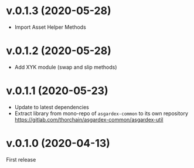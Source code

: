 # v.0.1.3 (2020-05-28)

- Import Asset Helper Methods

# v.0.1.2 (2020-05-28)

- Add XYK module (swap and slip methods)

# v.0.1.1 (2020-05-23)

- Update to latest dependencies
- Extract library from mono-repo of `asgardex-common` to its own repository https://gitlab.com/thorchain/asgardex-common/asgardex-util

# v.0.1.0 (2020-04-13)

First release
